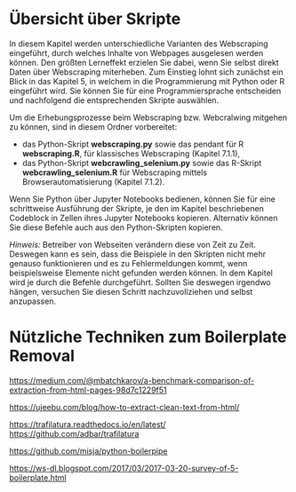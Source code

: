 # Übersicht über Skripte 

In diesem Kapitel werden unterschiedliche Varianten des Webscraping eingeführt, durch welches Inhalte von Webpages ausgelesen werden können. 
Den größten Lerneffekt erzielen Sie dabei, wenn Sie selbst direkt Daten über Webscraping miterheben. Zum Einstieg lohnt sich zunächst ein Blick 
in das Kapitel 5, in welchem in die Programmierung mit Python oder R eingeführt wird. Sie können Sie für eine Programmiersprache entscheiden und nachfolgend 
die entsprechenden Skripte auswählen.

Um die Erhebungsprozesse beim Webscraping bzw. Webcralwing mitgehen zu können, sind in diesem Ordner vorbereitet: 
- das Python-Skript **webscraping.py**  sowie das pendant für R **webscraping.R**, für klassisches Webscraping (Kapitel 7.1.1),
- das Python-Skript **webcrawling_selenium.py**  sowie das R-Skript **webcrawling_selenium.R** für Webscraping mittels Browserautomatisierung (Kapitel 7.1.2).

Wenn Sie Python über Jupyter Notebooks bedienen, können Sie für eine schrittweise Ausführung der Skripte, je den im Kapitel beschriebenen Codeblock in Zellen ihres Jupyter Notebooks kopieren. Alternativ können Sie diese Befehle auch aus den Python-Skripten kopieren.

*Hinweis:* Betreiber von Webseiten verändern diese von Zeit zu Zeit. Deswegen kann es sein, dass die Beispiele in den Skripten 
nicht mehr genauso funktionieren und es zu Fehlermeldungen kommt, wenn beispielsweise Elemente nicht gefunden werden können. In dem Kapitel wird je durch die Befehle durchgeführt. Sollten Sie deswegen irgendwo hängen, versuchen Sie diesen Schritt nachzuvollziehen und selbst anzupassen. 

# Nützliche Techniken zum Boilerplate Removal

https://medium.com/@mbatchkarov/a-benchmark-comparison-of-extraction-from-html-pages-98d7c1229f51

https://ujeebu.com/blog/how-to-extract-clean-text-from-html/

https://trafilatura.readthedocs.io/en/latest/ https://github.com/adbar/trafilatura

https://github.com/misja/python-boilerpipe

https://ws-dl.blogspot.com/2017/03/2017-03-20-survey-of-5-boilerplate.html

